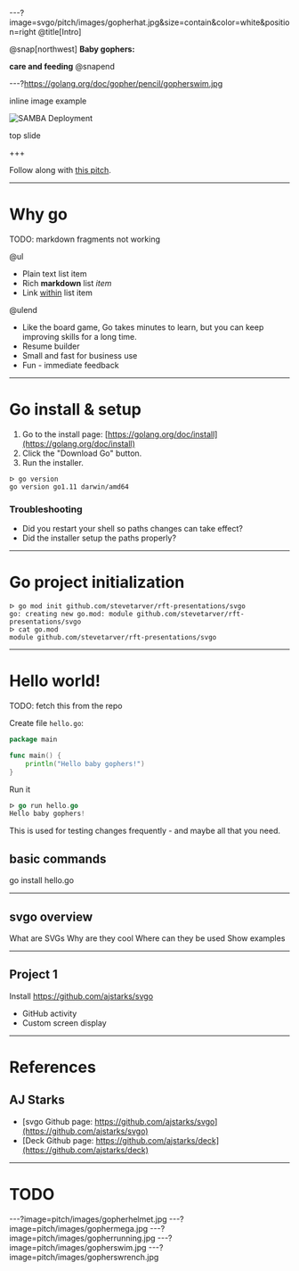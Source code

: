 ---?image=svgo/pitch/images/gopherhat.jpg&size=contain&color=white&position=right
@title[Intro]

@snap[northwest]
**Baby gophers:**

**care and feeding**
@snapend


---?https://golang.org/doc/gopher/pencil/gopherswim.jpg


inline image example

![SAMBA Deployment](https://onetapbeyond.github.io/resource/img/samba/new-samba-deploy.jpg)

top slide

+++

Follow along with [this pitch](https://gitpitch.com/stevetarver/rft-presentations/master?p=svgo).


---

# Why go

TODO: markdown fragments not working

@ul

- Plain text list item
- Rich **markdown** list *item*
- Link [within](https://gitpitch.com) list item

@ulend

- Like the board game, Go takes minutes to learn, but you can keep improving skills for a long time.
- Resume builder
- Small and fast for business use
- Fun - immediate feedback

---

# Go install & setup

1. Go to the install page: [https://golang.org/doc/install](https://golang.org/doc/install)
1. Click the "Download Go" button.
1. Run the installer.

```
ᐅ go version
go version go1.11 darwin/amd64
```

### Troubleshooting

* Did you restart your shell so paths changes can take effect?
* Did the installer setup the paths properly?

---

# Go project initialization

```
ᐅ go mod init github.com/stevetarver/rft-presentations/svgo
go: creating new go.mod: module github.com/stevetarver/rft-presentations/svgo
ᐅ cat go.mod
module github.com/stevetarver/rft-presentations/svgo
```

---

# Hello world!

TODO: fetch this from the repo

Create file `hello.go`:

```go
package main

func main() {
	println("Hello baby gophers!")
}
```

Run it

```go
ᐅ go run hello.go
Hello baby gophers!
```

This is used for testing changes frequently - and maybe all that you need.


## basic commands

go install hello.go

---

## svgo overview

What are SVGs
Why are they cool
Where can they be used
Show examples

---

## Project 1

Install https://github.com/ajstarks/svgo

* GitHub activity
* Custom screen display

---

# References

## AJ Starks

* [svgo Github page: https://github.com/ajstarks/svgo](https://github.com/ajstarks/svgo)
* [Deck Github page: https://github.com/ajstarks/deck](https://github.com/ajstarks/deck)


---

# TODO

---?image=pitch/images/gopherhelmet.jpg
---?image=pitch/images/gophermega.jpg
---?image=pitch/images/gopherrunning.jpg
---?image=pitch/images/gopherswim.jpg
---?image=pitch/images/gopherswrench.jpg

